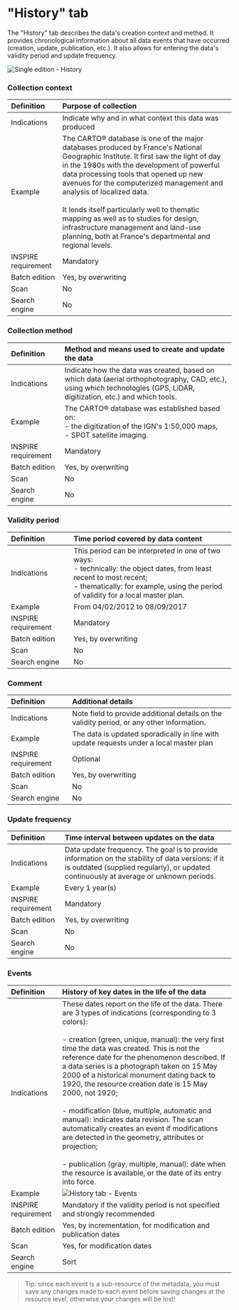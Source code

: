 ﻿# "History" tab

The "History" tab describes the data's creation context and method. It provides chronological information about all data events that have occurred (creation, update, publication, etc.). It also allows for entering the data's validity period and update frequency.

![Single edition - History](/en/images/inv_edit_one_history.png "Single edition - History tab")

### Collection context

| Definition                 | Purpose of collection |
| :------------------------- | :---------------------- |
| Indications                | Indicate why and in what context this data was produced |
| Example                    | The CARTO® database is one of the major databases produced by France's National Geographic Institute. It first saw the light of day in the 1980s with the development of powerful data processing tools that opened up new avenues for the computerized management and analysis of localized data.<br /><br />It lends itself particularly well to thematic mapping as well as to studies for design, infrastructure management and land-use planning, both at France's departmental and regional levels. |
| INSPIRE requirement   | Mandatory                   |
| Batch edition     | Yes, by overwriting           |
| Scan                | No        |
| Search engine        | No                 |

### Collection method

| Definition                 | Method and means used to create and update the data |
| :------------------------- | :------------------------------------- |
| Indications                | Indicate how the data was created, based on which data (aerial orthophotography, CAD, etc.), using which technologies (GPS, LiDAR, digitization, etc.) and which tools. |
| Example                    | The CARTO® database was established based on:<br />- the digitization of the IGN's 1:50,000 maps,<br />- SPOT satellite imaging. |
| INSPIRE requirement   | Mandatory                   |
| Batch edition     | Yes, by overwriting           |
| Scan                | No        |
| Search engine        | No                 |

### Validity period

| Definition                 | Time period covered by data content |
| :------------------------- | :---------------------------------------------------- |
| Indications                | This period can be interpreted in one of two ways:<br />- technically: the object dates, from least recent to most recent;<br/>- thematically: for example, using the period of validity for a local master plan. |
| Example                    | From 04/02/2012 to 08/09/2017 |
| INSPIRE requirement   | Mandatory                   |
| Batch edition     | Yes, by overwriting           |
| Scan                | No        |
| Search engine        | No                 |

### Comment

| Definition                 | Additional details |
| :------------------------- | :------------------------- |
| Indications                | Note field to provide additional details on the validity period, or any other information. |
| Example                    | The data is updated sporadically in line with update requests under a local master plan  |
| INSPIRE requirement   | Optional        |
| Batch edition     | Yes, by overwriting           |
| Scan                | No        |
| Search engine        | No                 |

### Update frequency

| Definition                 | Time interval between updates on the data |
| :------------------------- | :------------------------------------------------------ |
| Indications                | Data update frequency. The goal is to provide information on the stability of data versions: if it is outdated (supplied regularly), or updated continuously at average or unknown periods. |
| Example                    | Every 1 year(s)    |
| INSPIRE requirement   | Mandatory                   |
| Batch edition     | Yes, by overwriting           |
| Scan                | No        |
| Search engine        | No                 |

### Events

| Definition                 | History of key dates in the life of the data |
| :------------------------- | :------------------------------------------------ |
| Indications                | These dates report on the life of the data. There are 3 types of indications (corresponding to 3 colors): <br /><br />- creation (green, unique, manual): the very first time the data was created. This is not the reference date for the phenomenon described. If a data series is a photograph taken on 15 May 2000 of a historical monument dating back to 1920, the resource creation date is 15 May 2000, not 1920;<br /><br />- modification (blue, multiple, automatic and manual): indicates data revision. The scan automatically creates an event if modifications are detected in the geometry, attributes or projection;<br /><br />- publication (gray, multiple, manual):  date when the resource is available, or the date of its entry into force.|
| Example                    | ![History tab - Events](/en/images/inv_edit_one_history_events_900px.png "Managing events in the life of a data item") |
| INSPIRE requirement           | Mandatory if the validity period is not specified and strongly recommended |
| Batch edition            | Yes, by incrementation, for modification and publication dates |
| Scan                       | Yes, for modification dates |
| Search engine        | Sort                    |

> Tip: since each event is a sub-resource of the metadata, you must save any changes made to each event before saving changes at the resource level, otherwise your changes will be lost!
